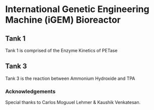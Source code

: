 # International Genetic Engineering Machine (iGEM) Bioreactor

## Tank 1

Tank 1 is comprised of the Enzyme Kinetics of PETase

## Tank 3 

Tank 3 is the reaction between Ammonium Hydroxide and TPA 

### Acknowledgements

Special thanks to Carlos Moguuel Lehmer & Kaushik Venkatesan.

